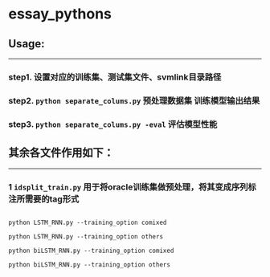 # essay_pythons


## Usage:
---
### step1. 设置对应的训练集、测试集文件、svmlink目录路径
### step2. ```python separate_colums.py``` 预处理数据集 训练模型输出结果
### step3. ```python separate_colums.py -eval``` 评估模型性能


## 其余各文件作用如下：
---
### 1 ```idsplit_train.py``` 用于将oracle训练集做预处理，将其变成序列标注所需要的tag形式


##
```
python LSTM_RNN.py --training_option comixed

python LSTM_RNN.py --training_option others

python biLSTM_RNN.py --training_option comixed

python biLSTM_RNN.py --training_option others

```